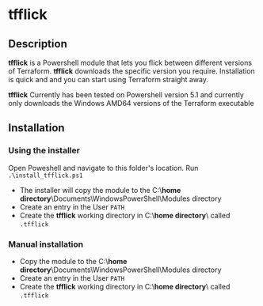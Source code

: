 # tfflick

## Description

**tfflick** is a Powershell module that lets you flick between different versions of Terraform. **tfflick** downloads the specific version you require.
Installation is quick and and you can start using Terraform straight away.

**tfflick** Currently has been tested on Powershell version 5.1 and currently only downloads the Windows AMD64 versions of the Terraform executable

## Installation

### Using the installer

Open Poweshell and navigate to this folder's location.
Run `.\install_tfflick.ps1`

* The installer will copy the module to the C:\\**home directory**\Documents\WindowsPowerShell\Modules directory
* Create an entry in the User `PATH`
* Create the **tfflick** working directory in C:\\**home directory**\ called `.tfflick`


### Manual installation

* Copy the module to the C:\\**home directory**\Documents\WindowsPowerShell\Modules directory
* Create an entry in the User `PATH`
* Create the **tfflick** working directory in C:\\**home directory**\ called `.tfflick`


